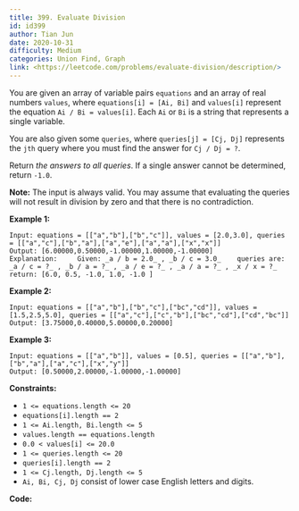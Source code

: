 ```yaml
---
title: 399. Evaluate Division
id: id399
author: Tian Jun
date: 2020-10-31
difficulty: Medium
categories: Union Find, Graph
link: <https://leetcode.com/problems/evaluate-division/description/>
---
```


You are given an array of variable pairs `equations` and an array of real
numbers `values`, where `equations[i] = [Ai, Bi]` and `values[i]` represent
the equation `Ai / Bi = values[i]`. Each `Ai` or `Bi` is a string that
represents a single variable.

You are also given some `queries`, where `queries[j] = [Cj, Dj]` represents
the `jth` query where you must find the answer for `Cj / Dj = ?`.

Return _the answers to all queries_. If a single answer cannot be determined,
return `-1.0`.

**Note:** The input is always valid. You may assume that evaluating the
queries will not result in division by zero and that there is no
contradiction.



**Example 1:**
            
	Input: equations = [["a","b"],["b","c"]], values = [2.0,3.0], queries = [["a","c"],["b","a"],["a","e"],["a","a"],["x","x"]]    
	Output: [6.00000,0.50000,-1.00000,1.00000,-1.00000]    
	Explanation:     Given: _a / b = 2.0_ , _b / c = 3.0_    queries are: _a / c = ?_ , _b / a = ?_ , _a / e = ?_ , _a / a = ?_ , _x / x = ?_    return: [6.0, 0.5, -1.0, 1.0, -1.0 ]    

**Example 2:**
            
	Input: equations = [["a","b"],["b","c"],["bc","cd"]], values = [1.5,2.5,5.0], queries = [["a","c"],["c","b"],["bc","cd"],["cd","bc"]]    
	Output: [3.75000,0.40000,5.00000,0.20000]    

**Example 3:**
            
	Input: equations = [["a","b"]], values = [0.5], queries = [["a","b"],["b","a"],["a","c"],["x","y"]]    
	Output: [0.50000,2.00000,-1.00000,-1.00000]    



**Constraints:**

  * `1 <= equations.length <= 20`
  * `equations[i].length == 2`
  * `1 <= Ai.length, Bi.length <= 5`
  * `values.length == equations.length`
  * `0.0 < values[i] <= 20.0`
  * `1 <= queries.length <= 20`
  * `queries[i].length == 2`
  * `1 <= Cj.length, Dj.length <= 5`
  * `Ai, Bi, Cj, Dj` consist of lower case English letters and digits.


**Code:**
